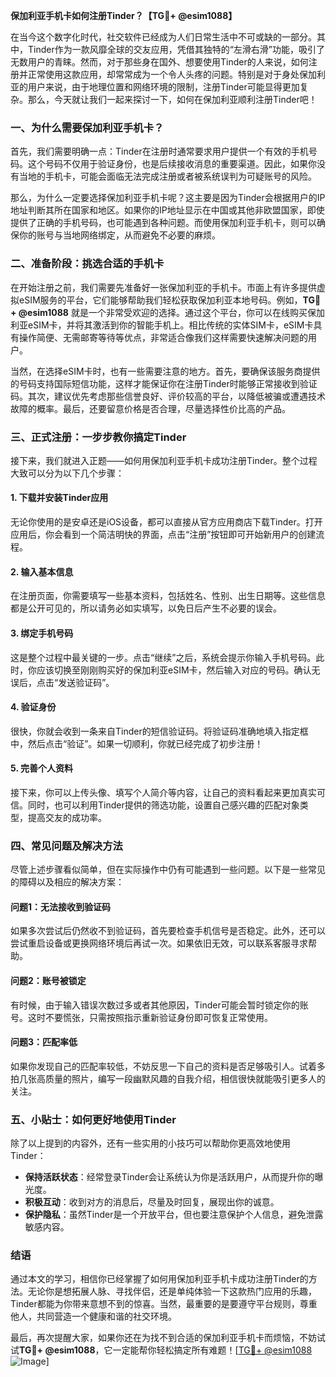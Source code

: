 **保加利亚手机卡如何注册Tinder？【TG💪+ @esim1088】**

在当今这个数字化时代，社交软件已经成为人们日常生活中不可或缺的一部分。其中，Tinder作为一款风靡全球的交友应用，凭借其独特的“左滑右滑”功能，吸引了无数用户的青睐。然而，对于那些身在国外、想要使用Tinder的人来说，如何注册并正常使用这款应用，却常常成为一个令人头疼的问题。特别是对于身处保加利亚的用户来说，由于地理位置和网络环境的限制，注册Tinder可能显得更加复杂。那么，今天就让我们一起来探讨一下，如何在保加利亚顺利注册Tinder吧！

### **一、为什么需要保加利亚手机卡？**

首先，我们需要明确一点：Tinder在注册时通常要求用户提供一个有效的手机号码。这个号码不仅用于验证身份，也是后续接收消息的重要渠道。因此，如果你没有当地的手机卡，可能会面临无法完成注册或者被系统误判为可疑账号的风险。

那么，为什么一定要选择保加利亚手机卡呢？这主要是因为Tinder会根据用户的IP地址判断其所在国家和地区。如果你的IP地址显示在中国或其他非欧盟国家，即使提供了正确的手机号码，也可能遇到各种问题。而使用保加利亚手机卡，则可以确保你的账号与当地网络绑定，从而避免不必要的麻烦。

### **二、准备阶段：挑选合适的手机卡**

在开始注册之前，我们需要先准备好一张保加利亚的手机卡。市面上有许多提供虚拟eSIM服务的平台，它们能够帮助我们轻松获取保加利亚本地号码。例如，**TG💪+ @esim1088** 就是一个非常受欢迎的选择。通过这个平台，你可以在线购买保加利亚eSIM卡，并将其激活到你的智能手机上。相比传统的实体SIM卡，eSIM卡具有操作简便、无需邮寄等待等优点，非常适合像我们这样需要快速解决问题的用户。

当然，在选择eSIM卡时，也有一些需要注意的地方。首先，要确保该服务商提供的号码支持国际短信功能，这样才能保证你在注册Tinder时能够正常接收到验证码。其次，建议优先考虑那些信誉良好、评价较高的平台，以降低被骗或遭遇技术故障的概率。最后，还要留意价格是否合理，尽量选择性价比高的产品。

### **三、正式注册：一步步教你搞定Tinder**

接下来，我们就进入正题——如何用保加利亚手机卡成功注册Tinder。整个过程大致可以分为以下几个步骤：

#### **1. 下载并安装Tinder应用**
无论你使用的是安卓还是iOS设备，都可以直接从官方应用商店下载Tinder。打开应用后，你会看到一个简洁明快的界面，点击“注册”按钮即可开始新用户的创建流程。

#### **2. 输入基本信息**
在注册页面，你需要填写一些基本资料，包括姓名、性别、出生日期等。这些信息都是公开可见的，所以请务必如实填写，以免日后产生不必要的误会。

#### **3. 绑定手机号码**
这是整个过程中最关键的一步。点击“继续”之后，系统会提示你输入手机号码。此时，你应该切换至刚刚购买好的保加利亚eSIM卡，然后输入对应的号码。确认无误后，点击“发送验证码”。

#### **4. 验证身份**
很快，你就会收到一条来自Tinder的短信验证码。将验证码准确地填入指定框中，然后点击“验证”。如果一切顺利，你就已经完成了初步注册！

#### **5. 完善个人资料**
接下来，你可以上传头像、填写个人简介等内容，让自己的资料看起来更加真实可信。同时，也可以利用Tinder提供的筛选功能，设置自己感兴趣的匹配对象类型，提高交友的成功率。

### **四、常见问题及解决方法**

尽管上述步骤看似简单，但在实际操作中仍有可能遇到一些问题。以下是一些常见的障碍以及相应的解决方案：

#### **问题1：无法接收到验证码**
如果多次尝试后仍然收不到验证码，首先要检查手机信号是否稳定。此外，还可以尝试重启设备或更换网络环境后再试一次。如果依旧无效，可以联系客服寻求帮助。

#### **问题2：账号被锁定**
有时候，由于输入错误次数过多或者其他原因，Tinder可能会暂时锁定你的账号。这时不要慌张，只需按照指示重新验证身份即可恢复正常使用。

#### **问题3：匹配率低**
如果你发现自己的匹配率较低，不妨反思一下自己的资料是否足够吸引人。试着多拍几张高质量的照片，编写一段幽默风趣的自我介绍，相信很快就能吸引更多人的关注。

### **五、小贴士：如何更好地使用Tinder**

除了以上提到的内容外，还有一些实用的小技巧可以帮助你更高效地使用Tinder：

- **保持活跃状态**：经常登录Tinder会让系统认为你是活跃用户，从而提升你的曝光度。
- **积极互动**：收到对方的消息后，尽量及时回复，展现出你的诚意。
- **保护隐私**：虽然Tinder是一个开放平台，但也要注意保护个人信息，避免泄露敏感内容。

### **结语**

通过本文的学习，相信你已经掌握了如何用保加利亚手机卡成功注册Tinder的方法。无论你是想拓展人脉、寻找伴侣，还是单纯体验一下这款热门应用的乐趣，Tinder都能为你带来意想不到的惊喜。当然，最重要的是要遵守平台规则，尊重他人，共同营造一个健康和谐的社交环境。

最后，再次提醒大家，如果你还在为找不到合适的保加利亚手机卡而烦恼，不妨试试**TG💪+ @esim1088**，它一定能帮你轻松搞定所有难题！[[TG💪+ @esim1088](https://t.me/s/esim1088) ![Image](https://i.postimg.cc/4NQfJmqS/Snipaste-2025-05-13-00-14-12.png)]